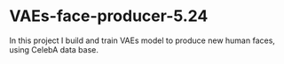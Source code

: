 # VAEs-face-producer-5.24
In this project I build and train VAEs model to produce new human faces, using CelebA data base.
